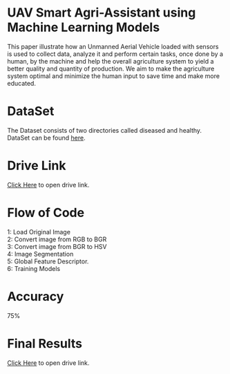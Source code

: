 # UAV Smart Agri-Assistant using Machine Learning Models
This paper illustrate
how an Unmanned Aerial Vehicle loaded with sensors is used to
collect data, analyze it and perform certain tasks, once done by
a human, by the machine and help the overall agriculture system
to yield a better quality and quantity of production. We aim to
make the agriculture system optimal and minimize the human
input to save time and make more educated.

# DataSet
The Dataset consists of two directories called diseased and healthy. DataSet can be found <a href="https://github.com/spMohanty/PlantVillage-Dataset/tree/master/raw/color">here</a>.<br />

# Drive Link
<a href="https://drive.google.com/drive/folders/1ciwdljambLCK_Ig1eQ_0WzsmyPlU12SC?usp=sharing">Click Here</a> to open drive link.

# Flow of Code
1: Load Original Image <br />
2: Convert image from RGB to BGR <br />
3: Convert  image from BGR to HSV <br />
4: Image Segmentation <br />
5: Global Feature Descriptor. <br />
6: Training Models

# Accuracy
75%

# Final Results
<a href="https://drive.google.com/drive/folders/1ciwdljambLCK_Ig1eQ_0WzsmyPlU12SC?usp=sharing">Click Here</a> to open drive link.
